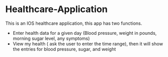 # Healthcare-Application

This is an IOS healthcare application, this app has two functions.
* Enter health data for a given day (Blood pressure, weight in pounds, morning sugar level, any symptoms)
* View my health ( ask the user to enter the time range), then it will show the entries for blood pressure, sugar, and weight
